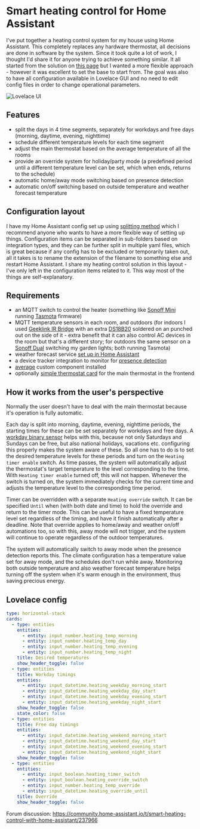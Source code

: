 # Smart heating control for Home Assistant

I've put together a heating control system for my house using Home Assistant. This completely replaces any hardware thermostat, all decisions are done in software by the system. Since it took quite a lot of work, I thought I'd share it for anyone trying to achieve something similar. It all started from  the solution on [this page](https://www.earth.li/~noodles/blog/2018/10/heating-automation.html) but I wanted a more flexible approach - however it was excellent to set the base to start from. The goal was also to have all configuration available in Lovelace GUI and no need to edit config files in order to change operational parameters.

![Lovelace UI](https://raw.githubusercontent.com/nagyrobi/home-assistant-configuration-examples/main/heating/heating_lovelace_small.jpg)

## Features
- split the days in 4 time segments, separately for workdays and free days (morning, daytime, evening, nighttime)
- schedule different temperature levels for each time segment
- adjust the main thermostat based on the average temperature of all the rooms
- provide an override system for holiday/party mode (a predefined period until a different temperature level can be set, which when ends, returns to the schedule)
- automatic home/away mode switching based on presence detection
- automatic on/off switching based on outside temperature and weather forecast temperature

## Configuration layout
I have my Home Assistant config set up using [splitting method](https://www.home-assistant.io/docs/configuration/splitting_configuration/) which I recommend anyone who wants to have a more flexible way of setting up things. Configuration items can be separated in sub-folders based on integration types, and they can be further split in multiple yaml files, which is great because if any config has to be excluded or temporarily taken out, all it takes is to rename the extension of the filename to something else and restart Home Assistant. I share my heating control solution in this layout - I've only left in the configuration items related to it. This way most of the things are self-explanatory.

## Requirements
- an MQTT switch to control the heater (something like [Sonoff Mini](https://templates.blakadder.com/sonoff_mini.html) running [Tasmota](https://tasmota.github.io/docs/) firmware)
- MQTT temperature sensors in each room, and outdoors (for indoors I used [Geeklink IR Bridge](https://templates.blakadder.com/geeklink-GK01.html) with an extra [DS18B20](https://tasmota.github.io/docs/DS18x20/) soldered on an punched out on the side of it - extra benefit that it can also control AC devices in the room but that's a different story; for outdoors the same sensor on a [Sonoff Dual](https://templates.blakadder.com/sonoff_dual_R2.html) switching my garden lights; both running Tasmota)
- weather forecast service [set up in Home Assistant](https://www.home-assistant.io/integrations/openweathermap/) 
- a device tracker integration to monitor for [presence detection](https://www.home-assistant.io/integrations/snmp/#precense-detection)
- [average](https://github.com/Limych/ha-average) custom component installed
- optionally [simple thermostat card](https://github.com/nervetattoo/simple-thermostat) for the main thermostat in the frontend

## How it works from the user's perspective

Normally the user doesn't have to deal with the main thermostat because it's operation is fully automatic.

Each day is split into morning, daytime, evening, nighttime periods, the starting times for these can be set separately for workdays and free days. A [workday binary sensor](https://www.home-assistant.io/integrations/workday/) helps with this, because not only Saturdays and Sundays can be free, but also national holidays, vacations etc. configuring this properly makes the system aware of these. So all one has to do is to set the desired temperature levels for these periods and turn on the `Heating timer enable` switch. As time passes, the system will automatically adjust the thermostat's target temperature to the level corresponding to the time. With `Heating timer enable` turned off, this will not happen. Whenever the switch is turned on, the system immediately checks for the current time and adjusts the temperature level to the corresponding time period.

Timer can be overridden with a separate `Heating override` switch. It can be specified `Until` when (with both date and time) to hold the override and return to the timer mode. This can be useful to have a fixed temperature level set regardless of the timing, and have it finish automatically after a deadline. Note that override applies to home/away and weather on/off automations too, so with this, away mode will not trigger, and the system will continue to operate regardless of the outdoor temperatures.

The system will automatically switch to away mode when the presence detection reports this. The climate configuration has a temperature value set for away mode, and the schedules don't run while away. 
Monitoring both outside temperature and also weather forecast temperature helps turning off the system when it's warm enough in the environment, thus saving precious energy.

## Lovelace config

```yaml
type: horizontal-stack
cards:
  - type: entities
    entities:
      - entity: input_number.heating_temp_morning
      - entity: input_number.heating_temp_day
      - entity: input_number.heating_temp_evening
      - entity: input_number.heating_temp_night
    title: Desired temperatures
    show_header_toggle: false
  - type: entities
    title: Workday timings
    entities:
      - entity: input_datetime.heating_weekday_morning_start
      - entity: input_datetime.heating_weekday_day_start
      - entity: input_datetime.heating_weekday_evening_start
      - entity: input_datetime.heating_weekday_night_start
    show_header_toggle: false
    state_color: false
  - type: entities
    title: Free day timings
    entities:
      - entity: input_datetime.heating_weekend_morning_start
      - entity: input_datetime.heating_weekend_day_start
      - entity: input_datetime.heating_weekend_evening_start
      - entity: input_datetime.heating_weekend_night_start
    show_header_toggle: false
  - type: entities
    entities:
      - entity: input_boolean.heating_timer_switch
      - entity: input_boolean.heating_override_switch
      - entity: input_number.heating_temp_override
      - entity: input_datetime.heating_override_until
    title: Override
    show_header_toggle: false

```

Forum discussion: https://community.home-assistant.io/t/smart-heating-control-with-home-assistant/237966
